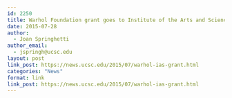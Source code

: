 ```yaml
---
id: 2250
title: Warhol Foundation grant goes to Institute of the Arts and Sciences project
date: 2015-07-28
author:
  - Joan Springhetti
author_email:
  - jspringh@ucsc.edu
layout: post
link_post: https://news.ucsc.edu/2015/07/warhol-ias-grant.html
categories: "News"
format: link
link_post: https://news.ucsc.edu/2015/07/warhol-ias-grant.html
---
```


